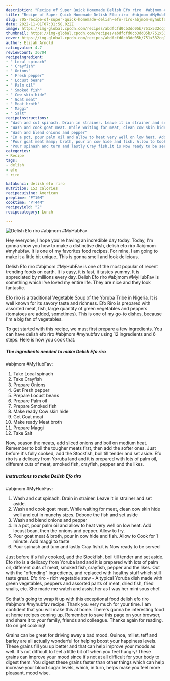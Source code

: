 ```yaml
---
description: "Recipe of Super Quick Homemade Delish Efo riro  #abjmom #MyHubFav"
title: "Recipe of Super Quick Homemade Delish Efo riro  #abjmom #MyHubFav"
slug: 705-recipe-of-super-quick-homemade-delish-efo-riro-abjmom-myhubfav
date: 2022-11-01T07:31:58.022Z
image: https://img-global.cpcdn.com/recipes/abdfcfd0cb3dd05b/751x532cq70/delish-efo-riro-abjmom-myhubfav-recipe-main-photo.jpg
thumbnail: https://img-global.cpcdn.com/recipes/abdfcfd0cb3dd05b/751x532cq70/delish-efo-riro-abjmom-myhubfav-recipe-main-photo.jpg
cover: https://img-global.cpcdn.com/recipes/abdfcfd0cb3dd05b/751x532cq70/delish-efo-riro-abjmom-myhubfav-recipe-main-photo.jpg
author: Elijah Arnold
ratingvalue: 4.7
reviewcount: 36704
recipeingredient:
- " Local spinach"
- " Crayfish"
- " Onions"
- " Fresh pepper"
- " Locust beans"
- " Palm oil"
- " Smoked fish"
- " Cow skin hide"
- " Goat meat"
- " Meat broth"
- " Maggi"
- " Salt"
recipeinstructions:
- "Wash and cut spinach. Drain in strainer. Leave it in strainer and set aside."
- "Wash and cook goat meat. While waiting for meat, clean cow skin hide well and cut in munchy sizes. Debone the fish and set aside"
- "Wash and blend onions and pepper"
- "In a pot, pour palm oil and allow to heat very well on low heat. Add locust bean, then the onions and pepper. Allow to fry."
- "Pour goat meat &amp; broth, pour in cow hide and fish. Allow to Cook for 1 minute. Add maggi to taste"
- "Pour spinash and turn and lastly Cray fish.it is Now ready to be served"
categories:
- Recipe
tags:
- delish
- efo
- riro

katakunci: delish efo riro 
nutrition: 153 calories
recipecuisine: American
preptime: "PT10M"
cooktime: "PT44M"
recipeyield: "2"
recipecategory: Lunch

---
```



![Delish Efo riro 
#abjmom #MyHubFav](https://img-global.cpcdn.com/recipes/abdfcfd0cb3dd05b/751x532cq70/delish-efo-riro-abjmom-myhubfav-recipe-main-photo.jpg)

Hey everyone, I hope you're having an incredible day today. Today, I'm gonna show you how to make a distinctive dish, delish efo riro 
#abjmom #myhubfav. It is one of my favorites food recipes. For mine, I am going to make it a little bit unique. This is gonna smell and look delicious.

Delish Efo riro 
#abjmom #MyHubFav is one of the most popular of recent trending foods on earth. It is easy, it is fast, it tastes yummy. It is appreciated by millions every day. Delish Efo riro 
#abjmom #MyHubFav is something which I've loved my entire life. They are nice and they look fantastic.

Efo riro is a traditional Vegetable Soup of the Yoruba Tribe in Nigeria. It is well known for its savory taste and richness. Efo Riro is prepared with assorted meat, fish, large quantity of green vegetables and peppers (tomatoes are added, sometimes). This is one of my go-to dishes, because I&#39;m a big fan of vegetables.


To get started with this recipe, we must first prepare a few ingredients. You can have delish efo riro 
#abjmom #myhubfav using 12 ingredients and 6 steps. Here is how you cook that.

<!--inarticleads1-->

##### The ingredients needed to make Delish Efo riro 
#abjmom #MyHubFav:

1. Take  Local spinach
1. Take  Crayfish
1. Prepare  Onions
1. Get  Fresh pepper
1. Prepare  Locust beans
1. Prepare  Palm oil
1. Prepare  Smoked fish
1. Make ready  Cow skin hide
1. Get  Goat meat
1. Make ready  Meat broth
1. Prepare  Maggi
1. Take  Salt


Now, season the meats, add sliced onions and boil on medium heat. Remember to boil the tougher meats first, then add the softer ones. Just before it&#39;s fully cooked, add the Stockfish, boil till tender and set aside. Efo riro is a delicacy from Yoruba land and it is prepared with lots of palm oil, different cuts of meat, smoked fish, crayfish, pepper and the likes. 

<!--inarticleads2-->

##### Instructions to make Delish Efo riro 
#abjmom #MyHubFav:

1. Wash and cut spinach. Drain in strainer. Leave it in strainer and set aside.
1. Wash and cook goat meat. While waiting for meat, clean cow skin hide well and cut in munchy sizes. Debone the fish and set aside
1. Wash and blend onions and pepper
1. In a pot, pour palm oil and allow to heat very well on low heat. Add locust bean, then the onions and pepper. Allow to fry.
1. Pour goat meat &amp; broth, pour in cow hide and fish. Allow to Cook for 1 minute. Add maggi to taste
1. Pour spinash and turn and lastly Cray fish.it is Now ready to be served


Just before it&#39;s fully cooked, add the Stockfish, boil till tender and set aside. Efo riro is a delicacy from Yoruba land and it is prepared with lots of palm oil, different cuts of meat, smoked fish, crayfish, pepper and the likes. Out with the &#34;offending&#34; ingredients, and replaced with healthy stuff which still taste great. Efo riro - rich vegetable stew - A typical Yoruba dish made with green vegetables, peppers and assorted parts of meat, dried fish, fried snails, etc. She made me watch and assist her as I was her mini sous chef. 

So that's going to wrap it up with this exceptional food delish efo riro 
#abjmom #myhubfav recipe. Thank you very much for your time. I am confident that you will make this at home. There's gonna be interesting food at home recipes coming up. Remember to save this page on your browser, and share it to your family, friends and colleague. Thanks again for reading. Go on get cooking!

Grains can be great for driving away a bad mood. Quinoa, millet, teff and barley are all actually wonderful for helping boost your happiness levels. These grains fill you up better and that can help improve your moods as well. It's not difficult to feel a little bit off when you feel hungry! These grains can improve your mood since it's not at all difficult for your body to digest them. You digest these grains faster than other things which can help increase your blood sugar levels, which, in turn, helps make you feel more pleasant, mood wise.
